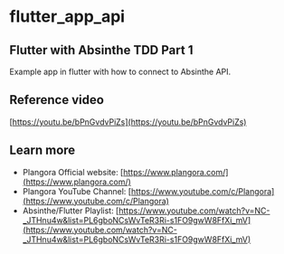 # flutter_app_api
## Flutter with Absinthe TDD Part 1

Example app in flutter with how to connect to Absinthe API.

## Reference video
[https://youtu.be/bPnGvdvPiZs](https://youtu.be/bPnGvdvPiZs)

## Learn more

  * Plangora Official website: [https://www.plangora.com/](https://www.plangora.com/)
  * Plangora YouTube Channel: [https://www.youtube.com/c/Plangora](https://www.youtube.com/c/Plangora)
  * Absinthe/Flutter Playlist: [https://www.youtube.com/watch?v=NC-_JTHnu4w&list=PL6gboNCsWvTeR3Ri-s1FO9gwW8FfXi_mV](https://www.youtube.com/watch?v=NC-_JTHnu4w&list=PL6gboNCsWvTeR3Ri-s1FO9gwW8FfXi_mV)